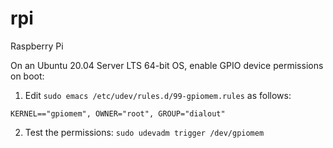 # rpi
Raspberry Pi

On an Ubuntu 20.04 Server LTS 64-bit OS, enable GPIO device permissions on boot:
1. Edit `sudo emacs /etc/udev/rules.d/99-gpiomem.rules` as follows:
```
KERNEL=="gpiomem", OWNER="root", GROUP="dialout"
```
2. Test the permissions:  `sudo udevadm trigger /dev/gpiomem`
